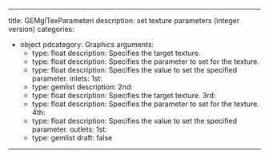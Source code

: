 
---
title: GEMglTexParameteri
description: set texture parameters (integer version)
categories:
  - object
pdcategory: Graphics
arguments:
    - type: float
      description: Specifies the target texture.
    - type: float
      description: Specifies the parameter to set for the texture.
    - type: float
      description: Specifies the value to set the specified parameter.
inlets:
  1st:
    - type: gemlist
      description:
  2nd:
    - type: float
      description: Specifies the target texture.
  3rd:
    - type: float
      description: Specifies the parameter to set for the texture.
  4th:
    - type: float
      description: Specifies the value to set the specified parameter.
outlets:
  1st:
    - type: gemlist
draft: false
---

